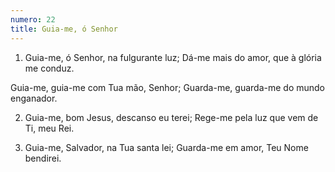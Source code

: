 ```yaml
---
numero: 22
title: Guia-me, ó Senhor
---
```

1. Guia-me, ó Senhor, na fulgurante luz;
Dá-me mais do amor, que à glória me conduz.

Guia-me, guia-me com Tua mão, Senhor;
Guarda-me, guarda-me do mundo enganador.

2. Guia-me, bom Jesus, descanso eu terei;
Rege-me pela luz que vem de Ti, meu Rei.

3. Guia-me, Salvador, na Tua santa lei;
Guarda-me em amor, Teu Nome bendirei.
